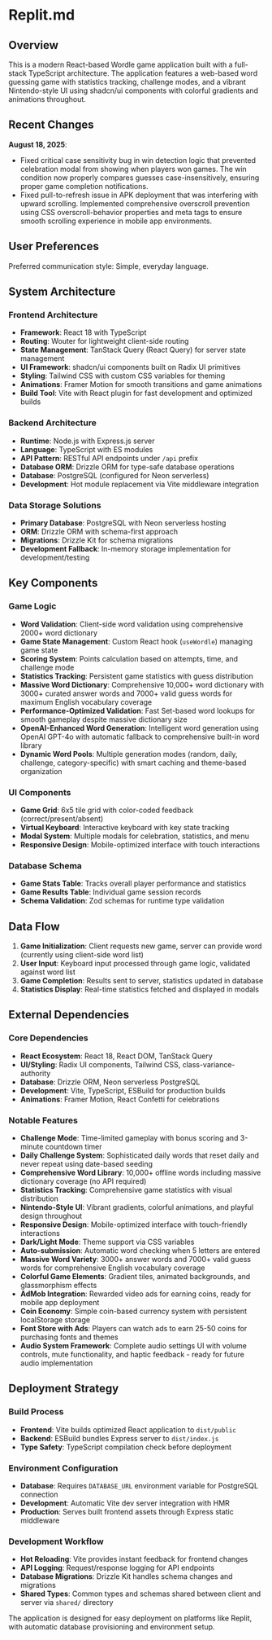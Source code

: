 # Replit.md

## Overview

This is a modern React-based Wordle game application built with a full-stack TypeScript architecture. The application features a web-based word guessing game with statistics tracking, challenge modes, and a vibrant Nintendo-style UI using shadcn/ui components with colorful gradients and animations throughout.

## Recent Changes

**August 18, 2025**: 
- Fixed critical case sensitivity bug in win detection logic that prevented celebration modal from showing when players won games. The win condition now properly compares guesses case-insensitively, ensuring proper game completion notifications.
- Fixed pull-to-refresh issue in APK deployment that was interfering with upward scrolling. Implemented comprehensive overscroll prevention using CSS overscroll-behavior properties and meta tags to ensure smooth scrolling experience in mobile app environments.

## User Preferences

Preferred communication style: Simple, everyday language.

## System Architecture

### Frontend Architecture
- **Framework**: React 18 with TypeScript
- **Routing**: Wouter for lightweight client-side routing
- **State Management**: TanStack Query (React Query) for server state management
- **UI Framework**: shadcn/ui components built on Radix UI primitives
- **Styling**: Tailwind CSS with custom CSS variables for theming
- **Animations**: Framer Motion for smooth transitions and game animations
- **Build Tool**: Vite with React plugin for fast development and optimized builds

### Backend Architecture
- **Runtime**: Node.js with Express.js server
- **Language**: TypeScript with ES modules
- **API Pattern**: RESTful API endpoints under `/api` prefix
- **Database ORM**: Drizzle ORM for type-safe database operations
- **Database**: PostgreSQL (configured for Neon serverless)
- **Development**: Hot module replacement via Vite middleware integration

### Data Storage Solutions
- **Primary Database**: PostgreSQL with Neon serverless hosting
- **ORM**: Drizzle ORM with schema-first approach
- **Migrations**: Drizzle Kit for schema migrations
- **Development Fallback**: In-memory storage implementation for development/testing

## Key Components

### Game Logic
- **Word Validation**: Client-side word validation using comprehensive 2000+ word dictionary
- **Game State Management**: Custom React hook (`useWordle`) managing game state
- **Scoring System**: Points calculation based on attempts, time, and challenge mode
- **Statistics Tracking**: Persistent game statistics with guess distribution
- **Massive Word Dictionary**: Comprehensive 10,000+ word dictionary with 3000+ curated answer words and 7000+ valid guess words for maximum English vocabulary coverage
- **Performance-Optimized Validation**: Fast Set-based word lookups for smooth gameplay despite massive dictionary size
- **OpenAI-Enhanced Word Generation**: Intelligent word generation using OpenAI GPT-4o with automatic fallback to comprehensive built-in word library
- **Dynamic Word Pools**: Multiple generation modes (random, daily, challenge, category-specific) with smart caching and theme-based organization

### UI Components
- **Game Grid**: 6x5 tile grid with color-coded feedback (correct/present/absent)
- **Virtual Keyboard**: Interactive keyboard with key state tracking
- **Modal System**: Multiple modals for celebration, statistics, and menu
- **Responsive Design**: Mobile-optimized interface with touch interactions

### Database Schema
- **Game Stats Table**: Tracks overall player performance and statistics
- **Game Results Table**: Individual game session records
- **Schema Validation**: Zod schemas for runtime type validation

## Data Flow

1. **Game Initialization**: Client requests new game, server can provide word (currently using client-side word list)
2. **User Input**: Keyboard input processed through game logic, validated against word list
3. **Game Completion**: Results sent to server, statistics updated in database
4. **Statistics Display**: Real-time statistics fetched and displayed in modals

## External Dependencies

### Core Dependencies
- **React Ecosystem**: React 18, React DOM, TanStack Query
- **UI/Styling**: Radix UI components, Tailwind CSS, class-variance-authority
- **Database**: Drizzle ORM, Neon serverless PostgreSQL
- **Development**: Vite, TypeScript, ESBuild for production builds
- **Animations**: Framer Motion, React Confetti for celebrations

### Notable Features
- **Challenge Mode**: Time-limited gameplay with bonus scoring and 3-minute countdown timer
- **Daily Challenge System**: Sophisticated daily words that reset daily and never repeat using date-based seeding
- **Comprehensive Word Library**: 10,000+ offline words including massive dictionary coverage (no API required)
- **Statistics Tracking**: Comprehensive game statistics with visual distribution
- **Nintendo-Style UI**: Vibrant gradients, colorful animations, and playful design throughout
- **Responsive Design**: Mobile-optimized interface with touch-friendly interactions
- **Dark/Light Mode**: Theme support via CSS variables
- **Auto-submission**: Automatic word checking when 5 letters are entered
- **Massive Word Variety**: 3000+ answer words and 7000+ valid guess words for comprehensive English vocabulary coverage
- **Colorful Game Elements**: Gradient tiles, animated backgrounds, and glassmorphism effects
- **AdMob Integration**: Rewarded video ads for earning coins, ready for mobile app deployment
- **Coin Economy**: Simple coin-based currency system with persistent localStorage storage
- **Font Store with Ads**: Players can watch ads to earn 25-50 coins for purchasing fonts and themes
- **Audio System Framework**: Complete audio settings UI with volume controls, mute functionality, and haptic feedback - ready for future audio implementation

## Deployment Strategy

### Build Process
- **Frontend**: Vite builds optimized React application to `dist/public`
- **Backend**: ESBuild bundles Express server to `dist/index.js`
- **Type Safety**: TypeScript compilation check before deployment

### Environment Configuration
- **Database**: Requires `DATABASE_URL` environment variable for PostgreSQL connection
- **Development**: Automatic Vite dev server integration with HMR
- **Production**: Serves built frontend assets through Express static middleware

### Development Workflow
- **Hot Reloading**: Vite provides instant feedback for frontend changes
- **API Logging**: Request/response logging for API endpoints
- **Database Migrations**: Drizzle Kit handles schema changes and migrations
- **Shared Types**: Common types and schemas shared between client and server via `shared/` directory

The application is designed for easy deployment on platforms like Replit, with automatic database provisioning and environment setup.